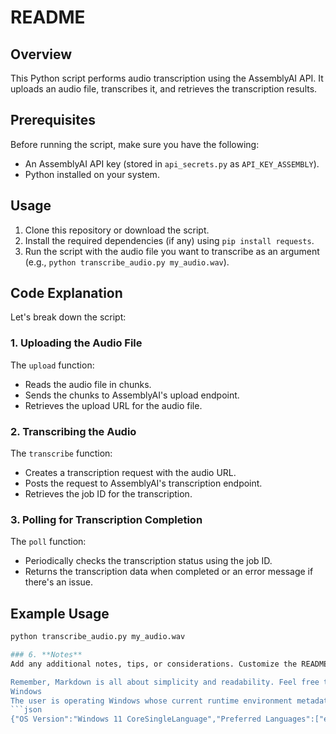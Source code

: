 # README

## Overview
This Python script performs audio transcription using the AssemblyAI API. It uploads an audio file, transcribes it, and retrieves the transcription results.
## Prerequisites
Before running the script, make sure you have the following:
- An AssemblyAI API key (stored in `api_secrets.py` as `API_KEY_ASSEMBLY`).
- Python installed on your system.
## Usage
1. Clone this repository or download the script.
2. Install the required dependencies (if any) using `pip install requests`.
3. Run the script with the audio file you want to transcribe as an argument (e.g., `python transcribe_audio.py my_audio.wav`).
## Code Explanation
Let's break down the script:

### 1. Uploading the Audio File
The `upload` function:
- Reads the audio file in chunks.
- Sends the chunks to AssemblyAI's upload endpoint.
- Retrieves the upload URL for the audio file.

### 2. Transcribing the Audio
The `transcribe` function:
- Creates a transcription request with the audio URL.
- Posts the request to AssemblyAI's transcription endpoint.
- Retrieves the job ID for the transcription.

### 3. Polling for Transcription Completion
The `poll` function:
- Periodically checks the transcription status using the job ID.
- Returns the transcription data when completed or an error message if there's an issue.
## Example Usage
```bash
python transcribe_audio.py my_audio.wav

### 6. **Notes**
Add any additional notes, tips, or considerations. Customize the README to fit your project's specifics.

Remember, Markdown is all about simplicity and readability. Feel free to adjust the structure and content according to your preferences. If you have any questions or need further assistance, just let me know! 😊📝
Windows
The user is operating Windows whose current runtime environment metadata is:
```json
{"OS Version":"Windows 11 CoreSingleLanguage","Preferred Languages":["en-IN","en-US"],"Installed Apps":["Firefox","Discord","GitHub Desktop","Performance Monitor","Computer Management","Task Manager","Event Viewer","Task Scheduler","Resource Monitor","Excel","OneNote","PowerPoint","Word","Control Panel","File Explorer","Windows Media Player Legacy","Remote Desktop Connection","Run","Microsoft Edge","Zoom Workplace","Character Map","Disk Cleanup","Command Prompt","Component Services","Defragment and Optimize Drives","iSCSI Initiator","Windows Memory Diagnostic","System Configuration","ODBC Data Sources (64-bit)","On-Screen Keyboard","Steps Recorder","Recovery Drive","Services","Windows Defender Firewall with Advanced Security","Windows PowerShell","Windows PowerShell ISE","Android Studio","VLC media player","WordPad","ODBC Data Sources (32-bit)","Windows PowerShell (x86)","Windows PowerShell ISE (x86)","Registry Editor","Settings","Films & TV","Windows Security","Microsoft To Do","News","Instagram","Calculator","Terminal","Sticky Notes","Photos","Maps","Feedback Hub","Snipping Tool","Tips","Paint","Xbox","Quick Assist","Telegram Desktop","Get Help","Game Bar","Solitaire & Casual Games","Notepad","Mail","Calendar","Microsoft Clipchamp","Weather","Media Player","Power Automate","Camera","Microsoft Teams","Microsoft Whiteboard","Spotify","Clock","Microsoft 365 (Office)","Microsoft Store","WhatsApp","Phone Link"]}
